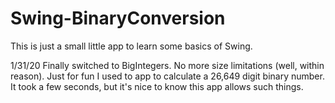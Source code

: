 # Swing-BinaryConversion

This is just a small little app to learn some basics of Swing.

1/31/20
Finally switched to BigIntegers. No more size limitations (well, within reason).
Just for fun I used to app to calculate a 26,649 digit binary number.
It took a few seconds, but it's nice to know this app allows such things.
